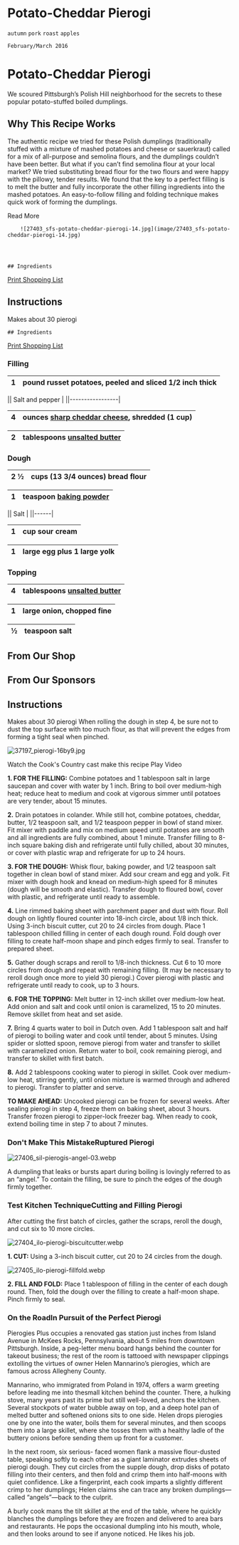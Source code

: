 # Potato-Cheddar Pierogi

`autumn` `pork` `roast` `apples`

    February/March 2016

 
 # Potato\-Cheddar Pierogi

  We scoured Pittsburgh’s Polish Hill neighborhood for the secrets to these popular potato\-stuffed boiled dumplings.

 
 
  
  

   ## Why This Recipe Works

 The authentic recipe we tried for these Polish dumplings \(traditionally stuffed with a mixture of mashed potatoes and cheese or sauerkraut\) called for a mix of all\-purpose and semolina flours, and the dumplings couldn’t have been better. But what if you can’t find semolina flour at your local market? We tried substituting bread flour for the two flours and were happy with the pillowy, tender results. We found that the key to a perfect filling is to melt the butter and fully incorporate the other filling ingredients into the mashed potatoes. An easy\-to\-follow filling and folding technique makes quick work of forming the dumplings. 

 
 Read More
 
        ![27403_sfs-potato-cheddar-pierogi-14.jpg](image/27403_sfs-potato-cheddar-pierogi-14.jpg)

  
 

    ## Ingredients

 [Print Shopping List](https://www.cookscountry.com/recipes/8671-potato-cheddar-pierogi#) 
  ## Instructions

 Makes about 30 pierogi 

    ## Ingredients

 [Print Shopping List](https://www.cookscountry.com/recipes/8671-potato-cheddar-pierogi#) 
   ### Filling

 |1| pound russet potatoes, peeled and sliced 1/2 inch thick |
|-|---------------------------------------------------------|

 || Salt and pepper |
||-----------------|

 |4| ounces [sharp cheddar cheese](https://www.cookscountry.com/taste_tests/49-cheddar-cheese), shredded \(1 cup\) |
|-|---------------------------------------------------------------------------------------------------------------|

 |2| tablespoons [unsalted butter](https://www.cookscountry.com/taste_tests/548-unsalted-butter) |
|-|---------------------------------------------------------------------------------------------|

 
  ### Dough

 |2 ½| cups \(13 3/4 ounces\) bread flour |
|---|------------------------------------|

 |1| teaspoon [baking powder](https://www.cookscountry.com/taste_tests/140-baking-powder) |
|-|--------------------------------------------------------------------------------------|

 || Salt |
||------|

 |1| cup sour cream |
|-|----------------|

 |1| large egg plus 1 large yolk |
|-|-----------------------------|

 
  ### Topping

 |4| tablespoons [unsalted butter](https://www.cookscountry.com/taste_tests/548-unsalted-butter) |
|-|---------------------------------------------------------------------------------------------|

 |1| large onion, chopped fine |
|-|---------------------------|

 |½| teaspoon salt |
|-|---------------|

 
 
   ## From Our Shop

 
  
 
  
 

   ## From Our Sponsors

 
  
 
 

   ## Instructions

 Makes about 30 pierogi 
   When rolling the dough in step 4, be sure not to dust the top surface with too much flour, as that will prevent the edges from forming a tight seal when pinched.

 
      
 ![37197_pierogi-16by9.jpg](image/37197_pierogi-16by9.jpg)

 
   Watch the Cook's Country cast make this recipe
 Play Video

 
 
 
 
 **1. FOR THE FILLING:** Combine potatoes and 1 tablespoon salt in large saucepan and cover with water by 1 inch. Bring to boil over medium\-high heat; reduce heat to medium and cook at vigorous simmer until potatoes are very tender, about 15 minutes.

**2.** Drain potatoes in colander. While still hot, combine potatoes, cheddar, butter, 1/2 teaspoon salt, and 1/2 teaspoon pepper in bowl of stand mixer. Fit mixer with paddle and mix on medium speed until potatoes are smooth and all ingredients are fully combined, about 1 minute. Transfer filling to 8\-inch square baking dish and refrigerate until fully chilled, about 30 minutes, or cover with plastic wrap and refrigerate for up to 24 hours.

**3. FOR THE DOUGH:** Whisk flour, baking powder, and 1/2 teaspoon salt together in clean bowl of stand mixer. Add sour cream and egg and yolk. Fit mixer with dough hook and knead on medium\-high speed for 8 minutes \(dough will be smooth and elastic\). Transfer dough to floured bowl, cover with plastic, and refrigerate until ready to assemble.

**4.** Line rimmed baking sheet with parchment paper and dust with flour. Roll dough on lightly floured counter into 18\-inch circle, about 1/8 inch thick. Using 3\-inch biscuit cutter, cut 20 to 24 circles from dough. Place 1 tablespoon chilled filling in center of each dough round. Fold dough over filling to create half\-moon shape and pinch edges firmly to seal. Transfer to prepared sheet.

**5.** Gather dough scraps and reroll to 1/8\-inch thickness. Cut 6 to 10 more circles from dough and repeat with remaining filling. \(It may be necessary to reroll dough once more to yield 30 pierogi.\) Cover pierogi with plastic and refrigerate until ready to cook, up to 3 hours.

**6. FOR THE TOPPING:** Melt butter in 12\-inch skillet over medium\-low heat. Add onion and salt and cook until onion is caramelized, 15 to 20 minutes. Remove skillet from heat and set aside.

**7.** Bring 4 quarts water to boil in Dutch oven. Add 1 tablespoon salt and half of pierogi to boiling water and cook until tender, about 5 minutes. Using spider or slotted spoon, remove pierogi from water and transfer to skillet with caramelized onion. Return water to boil, cook remaining pierogi, and transfer to skillet with first batch.

**8.** Add 2 tablespoons cooking water to pierogi in skillet. Cook over medium\-low heat, stirring gently, until onion mixture is warmed through and adhered to pierogi. Transfer to platter and serve.

**TO MAKE AHEAD:** Uncooked pierogi can be frozen for several weeks. After sealing pierogi in step 4, freeze them on baking sheet, about 3 hours. Transfer frozen pierogi to zipper\-lock freezer bag. When ready to cook, extend boiling time in step 7 to about 7 minutes.

 
   ### Don't Make This MistakeRuptured Pierogi

 
   ![27406_sil-pierogis-angel-03.webp](image/27406_sil-pierogis-angel-03.webp)

 
  A dumpling that leaks or bursts apart during boiling is lovingly referred to as an “angel.” To contain the filling, be sure to pinch the edges of the dough firmly together.

 
 
  ### Test Kitchen TechniqueCutting and Filling Pierogi

 After cutting the first batch of circles, gather the scraps, reroll the dough, and cut six to 10 more circles.

 
   ![27404_ilo-pierogi-biscuitcutter.webp](image/27404_ilo-pierogi-biscuitcutter.webp)

 
  **1. CUT:** Using a 3\-inch biscuit cutter, cut 20 to 24 circles from the dough.

 
 
   ![27405_ilo-pierogi-fillfold.webp](image/27405_ilo-pierogi-fillfold.webp)

 
  **2. FILL AND FOLD:** Place 1 tablespoon of filling in the center of each dough round. Then, fold the dough over the filling to create a half\-moon shape. Pinch firmly to seal.

 
 
  ### On the RoadIn Pursuit of the Perfect Pierogi

 Pierogies Plus occupies a renovated gas station just inches from Island Avenue in McKees Rocks, Pennsylvania, about 5 miles from downtown Pittsburgh. Inside, a peg\-letter menu board hangs behind the counter for takeout business; the rest of the room is tattooed with newspaper clippings extolling the virtues of owner Helen Mannarino’s pierogies, which are famous across Allegheny County.

Mannarino, who immigrated from Poland in 1974, offers a warm greeting before leading me into thesmall kitchen behind the counter. There, a hulking stove, many years past its prime but still well\-loved, anchors the kitchen. Several stockpots of water bubble away on top, and a deep hotel pan of melted butter and softened onions sits to one side. Helen drops pierogies one by one into the water, boils them for several minutes, and then scoops them into a large skillet, where she tosses them with a healthy ladle of the buttery onions before sending them up front for a customer.

In the next room, six serious\- faced women flank a massive flour\-dusted table, speaking softly to each other as a giant laminator extrudes sheets of pierogi dough. They cut circles from the supple dough, drop disks of potato filling into their centers, and then fold and crimp them into half\-moons with quiet confidence. Like a fingerprint, each cook imparts a slightly different crimp to her dumplings; Helen claims she can trace any broken dumplings—called “angels”—back to the culprit.

A burly cook mans the tilt skillet at the end of the table, where he quickly blanches the dumplings before they are frozen and delivered to area bars and restaurants. He pops the occasional dumpling into his mouth, whole, and then looks around to see if anyone noticed. He likes his job.

 

 
  

 
